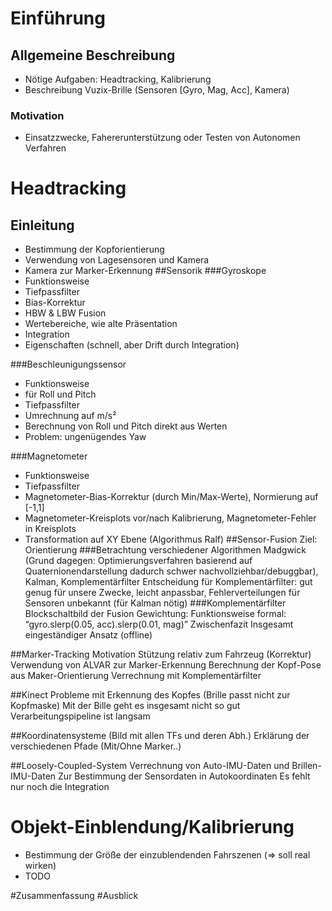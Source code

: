 # Einführung
## Allgemeine Beschreibung
* Nötige Aufgaben: Headtracking, Kalibrierung
* Beschreibung Vuzix-Brille (Sensoren [Gyro, Mag, Acc], Kamera)
### Motivation
* Einsatzzwecke, Fahererunterstützung oder Testen von Autonomen Verfahren

# Headtracking
## Einleitung
* Bestimmung der Kopforientierung
* Verwendung von Lagesensoren und Kamera
* Kamera zur Marker-Erkennung
##Sensorik
###Gyroskope
* Funktionsweise
* Tiefpassfilter
* Bias-Korrektur
* HBW & LBW Fusion
* Wertebereiche, wie alte Präsentation
* Integration
* Eigenschaften (schnell, aber Drift durch Integration)

###Beschleunigungssensor
* Funktionsweise
* für Roll und Pitch
* Tiefpassfilter
* Umrechnung auf m/s²
* Berechnung von Roll und Pitch direkt aus Werten
* Problem: ungenügendes Yaw

###Magnetometer
* Funktionsweise
* Tiefpassfilter
* Magnetometer-Bias-Korrektur (durch Min/Max-Werte), Normierung auf [-1,1]
* Magnetometer-Kreisplots vor/nach Kalibrierung, Magnetometer-Fehler in Kreisplots 
* Transformation auf XY Ebene (Algorithmus Ralf)
##Sensor-Fusion 
Ziel: Orientierung
###Betrachtung verschiedener Algorithmen
Madgwick (Grund dagegen: Optimierungsverfahren basierend auf Quaternionendarstellung dadurch schwer nachvollziehbar/debuggbar), Kalman, Komplementärfilter
Entscheidung für Komplementärfilter: gut genug für unsere Zwecke, leicht anpassbar, Fehlerverteilungen für Sensoren unbekannt (für Kalman nötig)
###Komplementärfilter
Blockschaltbild der Fusion
Gewichtung: Funktionsweise formal: “gyro.slerp(0.05, acc).slerp(0.01, mag)”
Zwischenfazit
Insgesamt eingeständiger Ansatz (offline)

##Marker-Tracking
Motivation
Stützung relativ zum Fahrzeug (Korrektur)
Verwendung von ALVAR zur Marker-Erkennung
Berechnung der Kopf-Pose aus Maker-Orientierung
Verrechnung mit Komplementärfilter

##Kinect
Probleme mit Erkennung des Kopfes (Brille passt nicht zur Kopfmaske)
Mit der Bille geht es insgesamt nicht so gut
Verarbeitungspipeline ist langsam

##Koordinatensysteme
(Bild mit allen TFs und deren Abh.)
Erklärung der verschiedenen Pfade (Mit/Ohne Marker..)

##Loosely-Coupled-System
Verrechnung von Auto-IMU-Daten und Brillen-IMU-Daten
Zur Bestimmung der Sensordaten in Autokoordinaten
Es fehlt nur noch die Integration
# Objekt-Einblendung/Kalibrierung
* Bestimmung der Größe der einzublendenden Fahrszenen (=> soll real wirken)
* TODO

#Zusammenfassung
#Ausblick